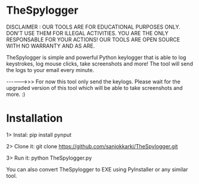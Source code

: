 # TheSpylogger

DISCLAIMER : OUR TOOLS ARE FOR EDUCATIONAL PURPOSES ONLY. DON'T USE THEM FOR ILLEGAL ACTIVITIES. YOU ARE THE ONLY RESPONSABLE FOR YOUR ACTIONS! OUR TOOLS ARE OPEN SOURCE WITH NO WARRANTY AND AS ARE.


TheSpylogger is simple and powerful Python keylogger that is able to log keystrokes, log mouse clicks, take screenshots and more! The tool will send the logs to your email every minute.

------>>> For now this tool only send the keylogs. Please wait for the upgraded version of this tool which will be able to take screenshots and more. :)


# Installation   

1> Instal: pip install pynput

2> Clone it: git clone https://github.com/sanjokkarki/TheSpylogger.git     

3> Run it: python TheSpylogger.py  

You can also convert TheSpylogger to EXE using PyInstaller or any similar tool.
